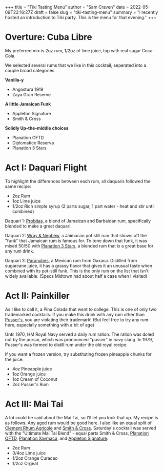 +++
title = "Tiki Tasting Menu"
author = "Sam Craven"
date = 2022-05-09T23:16:27Z
draft = false
slug = "tiki-tasting-menu"
summary = "I recently hosted an introduction to Tiki party. This is the menu for that evening."
+++

# Overture: Cuba Libre

My preferred mix is 2oz rum, 1/2oz of lime juice, top with real sugar Coca-Cola.

We selected several rums that we like in this cocktail, seperated into a couple broad categories.

**Vanilla-y**

* Angostura 1919
* Zaya Gran Reserve

**A little Jamaican Funk**

* Appleton Signature
* Smith & Cross

**Solidly Up-the-middle choices**

* Planation OFTD
* Diplomatico Reserva
* Planation 3 Stars

# Act I: Daquari Flight

To highlight the differences between each rum, all daquaris followed the same recipe:

* 2oz Rum
* 1oz Lime juice
* 1/2oz Rich simple syrup (2 parts sugar, 1 part water - heat and stir until combined)

Daquari 1: [Probitas](https://altamarbrands.com/brands/probitas-rum/), a blend of Jamaican and Barbaidan rum, specifically blended to make a great daquari.

Daquari 2: [Wray & Nephew](https://www.straightfromyard.co.uk/about/), a Jaimacan pot still rum that shows off the "funk" that Jamaican rum is famous for. To tone down that funk, it was mixed 50/50 with [Planation 3 Stars](https://www.plantationrum.com/plantation-3-stars), a blended rum that is a great base for any rum drink.

Daquari 3: [Paranubes](https://www.paranubes.com/about), a Mexican rum from Oaxaca. Distilled from sugarcane juice, it has a grassy flavor that gives it an unusual taste when combined with its pot-still funk. This is the only rum on the list that isn't widely available. (Specs Midtown had about half a case when I visited)

# Act II: Painkiller

As I like to call it, a Pina Colada that went to college. This is one of only two trademarked cocktails. If you make this drink with any rum other than [Pusser's](https://pussersrum.com/), you are violating their trademark! (But feel free to try any rum here, especially something with a bit of age)

Until 1970, HM Royal Navy served a daily rum ration. The ration was doled out by the pursar, which was pronounced "pusser" in navy slang. In 1979, Pusser's was formed to distill rum under the old royal recipe.

If you want a frozen version, try substituting frozen pineapple chunks for the juice.

* 4oz Pineapple juice
* 1oz Orange juice
* 1oz Cream of Coconut
* 2oz Pusser's Rum

# Act III: Mai Tai

A lot could be said about the Mai Tai, so I'll let you look that up. My recipe is as follows. Any aged rum would be good here. I also like an equal split of [Clement Rhum Agricole](https://www.rhumclementusa.com/our-rums) and [Smith & Cross](https://smithandcrossrum.com/). Saturday's cocktail was served with the "Ultimate Mai Tai Blend" - equal parts Smith & Cross, [Planation OFTD](https://www.plantationrum.com/oftd), [Planation Xaymaca](https://www.plantationrum.com/plantation-xaymaca), and [Appleton Signature](https://appletonestate.com/en-us/the-selection/signature/).

* 2oz Rum
* 3/4oz Lime juice
* 1/2oz Orange Curacao
* 1/2oz Orgeat
